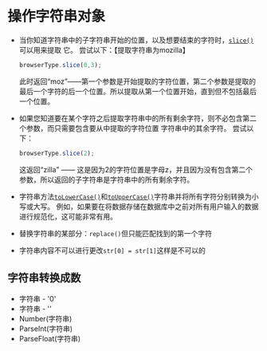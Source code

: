 # 操作字符串对象

- 当你知道字符串中的子字符串开始的位置，以及想要结束的字符时，[`slice()`](https://developer.mozilla.org/zh-CN/docs/Web/JavaScript/Reference/Global_Objects/String/slice)可以用来提取 它。 尝试以下：【提取字符串为mozilla】

  ```JavaScript
  browserType.slice(0,3);
  ```

  此时返回“moz”——第一个参数是开始提取的字符位置，第二个参数是提取的最后一个字符的后一个位置。所以提取从第一个位置开始，直到但不包括最后一个位置。

- 如果您知道要在某个字符之后提取字符串中的所有剩余字符，则不必包含第二个参数，而只需要包含要从中提取的字符位置 字符串中的其余字符。 尝试以下：

  ```JavaScript
  browserType.slice(2);
  ```

  这返回“zilla” —— 这是因为2的字符位置是字母z，并且因为没有包含第二个参数，所以返回的子字符串是字符串中的所有剩余字符。

- 字符串方法[`toLowerCase()`](https://developer.mozilla.org/zh-CN/docs/Web/JavaScript/Reference/Global_Objects/String/toLowerCase)和[`toUpperCase()`](https://developer.mozilla.org/zh-CN/docs/Web/JavaScript/Reference/Global_Objects/String/toUpperCase)字符串并将所有字符分别转换为小写或大写。 例如，如果要在将数据存储在数据库中之前对所有用户输入的数据进行规范化，这可能非常有用。

- 替换字符串的某部分：`replace()`但只能匹配找到的第一个字符

- 字符串内容不可以进行更改`str[0] = str[1]`这样是不可以的

## 字符串转换成数

- 字符串 - '0'
- 字符串 - ''
- Number(字符串)
- ParseInt(字符串)
- ParseFloat(字符串)